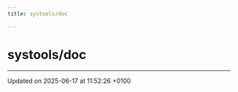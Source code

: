 ```yaml
---
title: systools/doc

---
```


# systools/doc








-------------------------------

Updated on 2025-06-17 at 11:52:26 +0100
